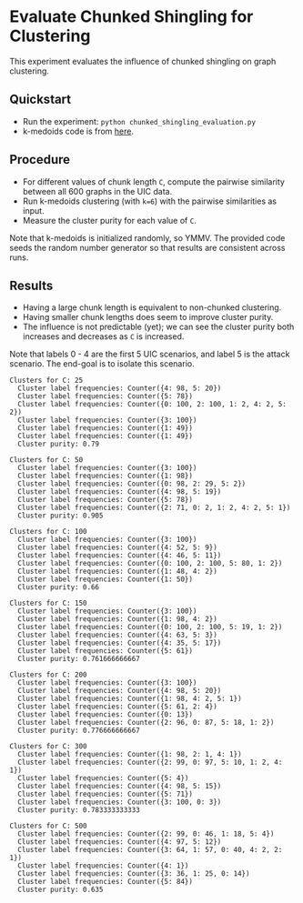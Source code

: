# Evaluate Chunked Shingling for Clustering

This experiment evaluates the influence of chunked shingling on graph clustering.

## Quickstart

   * Run the experiment: `python chunked_shingling_evaluation.py`
   * k-medoids code is from [here](https://github.com/alexprengere/medoids).

## Procedure

   * For different values of chunk length `C`, compute the pairwise similarity
     between all 600 graphs in the UIC data.
   * Run k-medoids clustering (with `k=6`) with the pairwise similarities as
     input.
   * Measure the cluster purity for each value of `C`.

Note that k-medoids is initialized randomly, so YMMV. The provided code
seeds the random number generator so that results are consistent across runs.

## Results

   * Having a large chunk length is equivalent to non-chunked clustering.
   * Having smaller chunk lengths does seem to improve cluster purity.
   * The influence is not predictable (yet); we can see the cluster purity
     both increases and decreases as `C` is increased. 

Note that labels 0 - 4 are the first 5 UIC scenarios, and label 5 is the
attack scenario. The end-goal is to isolate this scenario.

```
Clusters for C: 25
  Cluster label frequencies: Counter({4: 98, 5: 20})
  Cluster label frequencies: Counter({5: 78})
  Cluster label frequencies: Counter({0: 100, 2: 100, 1: 2, 4: 2, 5: 2})
  Cluster label frequencies: Counter({3: 100})
  Cluster label frequencies: Counter({1: 49})
  Cluster label frequencies: Counter({1: 49})
  Cluster purity: 0.79

Clusters for C: 50
  Cluster label frequencies: Counter({3: 100})
  Cluster label frequencies: Counter({1: 98})
  Cluster label frequencies: Counter({0: 98, 2: 29, 5: 2})
  Cluster label frequencies: Counter({4: 98, 5: 19})
  Cluster label frequencies: Counter({5: 78})
  Cluster label frequencies: Counter({2: 71, 0: 2, 1: 2, 4: 2, 5: 1})
  Cluster purity: 0.905

Clusters for C: 100
  Cluster label frequencies: Counter({3: 100})
  Cluster label frequencies: Counter({4: 52, 5: 9})
  Cluster label frequencies: Counter({4: 46, 5: 11})
  Cluster label frequencies: Counter({0: 100, 2: 100, 5: 80, 1: 2})
  Cluster label frequencies: Counter({1: 48, 4: 2})
  Cluster label frequencies: Counter({1: 50})
  Cluster purity: 0.66

Clusters for C: 150
  Cluster label frequencies: Counter({3: 100})
  Cluster label frequencies: Counter({1: 98, 4: 2})
  Cluster label frequencies: Counter({0: 100, 2: 100, 5: 19, 1: 2})
  Cluster label frequencies: Counter({4: 63, 5: 3})
  Cluster label frequencies: Counter({4: 35, 5: 17})
  Cluster label frequencies: Counter({5: 61})
  Cluster purity: 0.761666666667

Clusters for C: 200
  Cluster label frequencies: Counter({3: 100})
  Cluster label frequencies: Counter({4: 98, 5: 20})
  Cluster label frequencies: Counter({1: 98, 4: 2, 5: 1})
  Cluster label frequencies: Counter({5: 61, 2: 4})
  Cluster label frequencies: Counter({0: 13})
  Cluster label frequencies: Counter({2: 96, 0: 87, 5: 18, 1: 2})
  Cluster purity: 0.776666666667

Clusters for C: 300
  Cluster label frequencies: Counter({1: 98, 2: 1, 4: 1})
  Cluster label frequencies: Counter({2: 99, 0: 97, 5: 10, 1: 2, 4: 1})
  Cluster label frequencies: Counter({5: 4})
  Cluster label frequencies: Counter({4: 98, 5: 15})
  Cluster label frequencies: Counter({5: 71})
  Cluster label frequencies: Counter({3: 100, 0: 3})
  Cluster purity: 0.783333333333

Clusters for C: 500
  Cluster label frequencies: Counter({2: 99, 0: 46, 1: 18, 5: 4})
  Cluster label frequencies: Counter({4: 97, 5: 12})
  Cluster label frequencies: Counter({3: 64, 1: 57, 0: 40, 4: 2, 2: 1})
  Cluster label frequencies: Counter({4: 1})
  Cluster label frequencies: Counter({3: 36, 1: 25, 0: 14})
  Cluster label frequencies: Counter({5: 84})
  Cluster purity: 0.635
```
